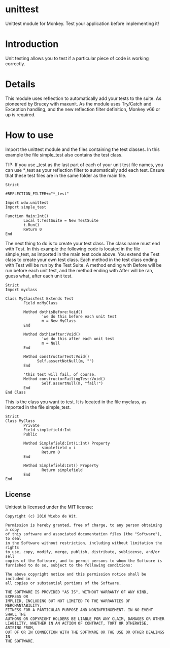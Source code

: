 unittest
========

Unittest module for Monkey. Test your application before implementing it!

Introduction
============

Unit testing allows you to test if a particular piece of code is working correctly.

Details
=======

This module uses reflection to automatically add your tests to the suite. As pioneered by Brucey with maxunit. As the module uses Try/Catch and Exception handling, and the new reflection filter definition, Monkey v66 or up is required.

How to use
==========

Import the unittest module and the files containing the test classes. In this example the file simple_test also contains the test class.

TIP: If you use _test as the last part of each of your unit test file names, you can use *_test as your reflection filter to automatically add each test. Ensure that these test files are in the same folder as the main file.

    Strict

    #REFLECTION_FILTER+="*_test"

    Import wdw.unittest
    Import simple_test

    Function Main:Int()
            Local t:TestSuite = New TestSuite
            t.Run()
            Return 0
    End
  

The next thing to do is to create your test class. The class name must end with Test. In this example the following code is located in the file simple_test, as imported in the main test code above.
You extend the Test class to create your own test class. Each method in the test class ending with Test will be run by the Test Suite. A method ending with Before will be run before each unit test, and the method ending with After will be ran, guess what, after each unit test.

    Strict
    Import myclass

    Class MyClassTest Extends Test  
            Field m:MyClass
        
            Method dothisBefore:Void()
                    'we do this before each unit test
                    m = New MyClass
            End
        
            Method dothisAfter:Void()
                    'we do this after each unit test
                    m = Null
            End     
        
            Method constructorTest:Void()
                  Self.assertNotNull(m, "")
            End     

            'this test will fail, of course.                
            Method constructorFailingTest:Void()
                    Self.assertNull(m, "fail!")
            End     
    End Class

This is the class you want to test. It is located in the file myclass, as imported in the file simple_test.

    Strict
    Class MyClass   
            Private 
            Field simplefield:Int
            Public  
        
            Method Simplefield:Int(i:Int) Property
                    simplefield = i
                    Return 0
            End
        
            Method Simplefield:Int() Property
                    Return simplefield
            End
    End


License
-------------------------------------------------------------------------------

Unittest is licensed under the MIT license:

    Copyright (c) 2010 Wiebo de Wit.

    Permission is hereby granted, free of charge, to any person obtaining a copy
    of this software and associated documentation files (the "Software"), to deal
    in the Software without restriction, including without limitation the rights
    to use, copy, modify, merge, publish, distribute, sublicense, and/or sell
    copies of the Software, and to permit persons to whom the Software is
    furnished to do so, subject to the following conditions:

    The above copyright notice and this permission notice shall be included in
    all copies or substantial portions of the Software.

    THE SOFTWARE IS PROVIDED "AS IS", WITHOUT WARRANTY OF ANY KIND, EXPRESS OR
    IMPLIED, INCLUDING BUT NOT LIMITED TO THE WARRANTIES OF MERCHANTABILITY,
    FITNESS FOR A PARTICULAR PURPOSE AND NONINFRINGEMENT. IN NO EVENT SHALL THE
    AUTHORS OR COPYRIGHT HOLDERS BE LIABLE FOR ANY CLAIM, DAMAGES OR OTHER
    LIABILITY, WHETHER IN AN ACTION OF CONTRACT, TORT OR OTHERWISE, ARISING FROM,
    OUT OF OR IN CONNECTION WITH THE SOFTWARE OR THE USE OR OTHER DEALINGS IN
    THE SOFTWARE.
